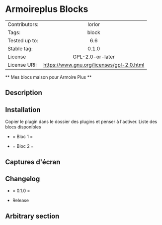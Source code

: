 # Armoireplus Blocks 

| | |
|--- | :-:|
|Contributors:   | lorlor|
|Tags:     |block |
|Tested up to:      | 6.6|
| Stable tag:| 0.1.0|
| License| GPL-2.0-or-later|
|License URI: | https://www.gnu.org/licenses/gpl-2.0.html|



** Mes blocs maison pour Armoire Plus **

## Description  



## Installation  

Copier le plugin dans le dossier des plugins et penser à l'activer.
 Liste des blocs disponibles 

- = Bloc 1  =


- = Bloc 2  =


## Captures d'écran 



## Changelog  

- = 0.1.0 =
* Release

## Arbitrary section

